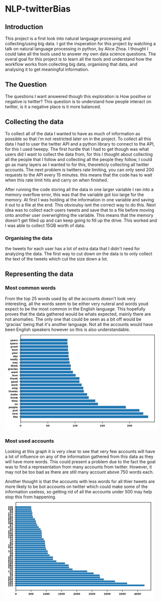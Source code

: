 # NLP-twitterBias
## Introduction
This project is a first look into natural language processing and collecting/using big data. I got the insperation for this project by watching a talk on natural language processing in python, by Alice Zhoa. I thought I could take all the tools used to answer my own data science questions. The overal goal for this project is to learn all the tools and understand how the workflow works from collecting big data, organising that data, and analysing it to get meaningful information. 

## The Question
The questions I want answered though this exploration is How positive or negative is twitter? This question is to understand how people interact on twitter, is it a negative place is it more balanced.

## Collecting the data
  To collect all of the data I wanted to have as much of information as possible so that i'm not restricted later on in the project. To collect all this data I had to user the twitter API and a python library to connect to the API, for this I used tweepy. The first hurdle that I had to get though was what users did I want to collect the data from, for this I thought about collecting all the people that I follow and collecting all the people they follow, I could go as many layers as I wanted to for this, theoreticly collecting all twitter accounts. The next problem is twitters rate limiting, you can only send 200 requests to the API every 15 minutes. this means that the code has to wait when this rate limit hits and carry on when finished.
  
After running the code storing all the data in one larger variable I ran into a memory overflow error, this was that the variable got too large for the memory. At first I was holding al the information in one variable and saving it out to a file at the end. This obvioulsy isnt the correct way to do this. Next idea was to collect each users tweets and save that to a file before moving onto another user overwrighting the variable. This means that the memory doesn't get filled up and can keep going to fill up the drive. This worked and I was able to collect 15GB worth of data.
  
### Organising the data
the tweets for each user has a lot of extra data that I didn't need for analyzing the data. The first way to cut down on the data is to only collect the text of the tweets which cut the size down a lot.


## Representing the data
### Most common words
From the top 25 words used by all the accounts doesn't look very interesting, all the words seem to be either very nuteral and words youd expect to be the most common in the English language. This hopefully proves that the data gathered would be whats expected, mainly there are not anomalies. The only one that could be seen as a bit off would be 'gracias' being that it's another language. Not all the accounts would have been English speakers however so this is also understandable.
![commonWords](/images/commonWords.png)

### Most used accounts
Looking at this graph it is very clear to see that very few accounts will have a lot of influence on any of the information gathered from this data as they will have more words. This could present a problem due to the fact the goal was to find a representation from many accounts from twitter. However, it may not be too bad as there are still many account above 750 words each.

Another thought is that the accounts with less words for all thier tweets are more likely to be bot accounts on twitter which could make some of the information useless, so getting rid of all the accounts under 500 may help stop this from happening.
![usedAccounts](/images/mostUsedAccounts.png)
